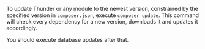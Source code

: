 To update Thunder or any module to the newest version, constrained by the specified version in `composer.json`, execute `composer update`. This command will check every dependency for a new version, downloads it and updates it accordingly.

You should execute database updates after that.
